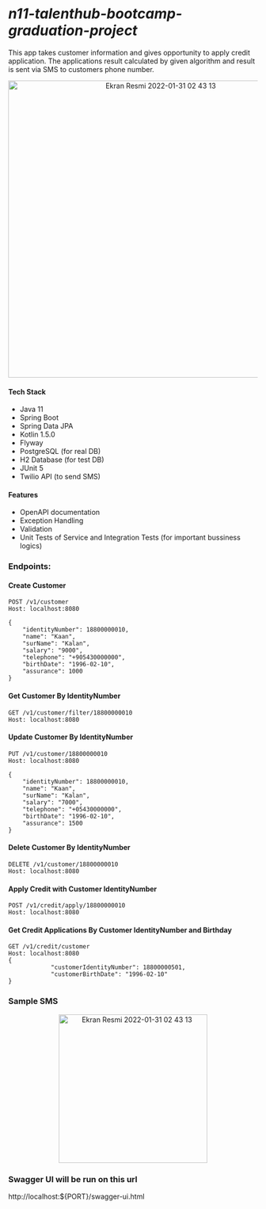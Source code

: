   # ***n11-talenthub-bootcamp-graduation-project***



This app takes customer information and gives opportunity to apply credit application. The applications result calculated by given algorithm and result is sent via SMS to customers phone number.

<p align="center">
<img width="600" alt="Ekran Resmi 2022-01-31 02 43 13" src="https://user-images.githubusercontent.com/68256356/151764749-b042f537-6d79-4970-a9f7-8dffb3e35e1f.png">
</p>

#### Tech Stack

* Java 11
* Spring Boot
* Spring Data JPA
* Kotlin 1.5.0
* Flyway
* PostgreSQL  (for real DB)
* H2 Database (for test DB)
* JUnit 5
* Twilio API (to send SMS)

#### Features
* OpenAPI documentation
* Exception Handling
* Validation
* Unit Tests of Service and Integration Tests (for important bussiness logics)


### Endpoints:

#### Create Customer
````
POST /v1/customer 
Host: localhost:8080

{
    "identityNumber": 18800000010,
    "name": "Kaan",
    "surName": "Kalan",
    "salary": "9000",
    "telephone": "+905430000000",
    "birthDate": "1996-02-10",
    "assurance": 1000
}
````

#### Get Customer By IdentityNumber
````
GET /v1/customer/filter/18800000010 
Host: localhost:8080
````

#### Update Customer By IdentityNumber
````
PUT /v1/customer/18800000010
Host: localhost:8080

{
    "identityNumber": 18800000010,
    "name": "Kaan",
    "surName": "Kalan",
    "salary": "7000",
    "telephone": "+05430000000",
    "birthDate": "1996-02-10",
    "assurance": 1500
}
````

#### Delete Customer By IdentityNumber
````
DELETE /v1/customer/18800000010
Host: localhost:8080
````

#### Apply Credit with Customer IdentityNumber
````
POST /v1/credit/apply/18800000010
Host: localhost:8080
````

#### Get Credit Applications By Customer IdentityNumber and Birthday
````
GET /v1/credit/customer
Host: localhost:8080
{
            "customerIdentityNumber": 18800000501,
            "customerBirthDate": "1996-02-10"
}
````

### Sample SMS

<p align="center">
<img width="300" alt="Ekran Resmi 2022-01-31 02 43 13" src="https://user-images.githubusercontent.com/68256356/151723840-a24ccd38-0d74-44e2-9d81-42cc068123ee.PNG">
</p>


### Swagger UI will be run on this url
http://localhost:${PORT}/swagger-ui.html

